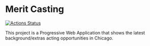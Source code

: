 # Merit Casting

[![Actions Status](https://github.com/heteroculturalism/heteroculturalism.github.io/workflows/gh-pages/badge.svg)](https://github.com/heteroculturalism/heteroculturalism.github.io/actions)


This project is a Progressive Web Application that shows the latest background/extras acting opportunities in Chicago.
